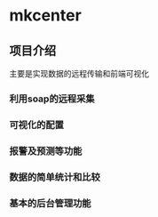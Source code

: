 # mkcenter

## 项目介绍
主要是实现数据的远程传输和前端可视化

### 利用soap的远程采集

### 可视化的配置

### 报警及预测等功能

### 数据的简单统计和比较

### 基本的后台管理功能

